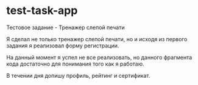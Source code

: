 # test-task-app
Тестовое задание - Тренажер слепой печати

Я сделал не только тренажер слепой печати, но и исходя из первого задания я реализовал форму регистрации.

На данный момент я успел не все реализовать, но данного фрагмента кода достаточно для понимания того как я работаю. 

В течении дня допишу профиль, рейтинг и сертификат. 

